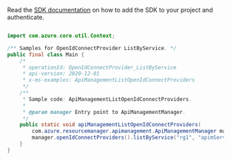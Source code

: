 Read the [SDK documentation](https://github.com/Azure/azure-sdk-for-java/blob/azure-resourcemanager-apimanagement_1.0.0-beta.2/sdk/apimanagement/azure-resourcemanager-apimanagement/README.md) on how to add the SDK to your project and authenticate.

```java

import com.azure.core.util.Context;

/** Samples for OpenIdConnectProvider ListByService. */
public final class Main {
    /*
     * operationId: OpenIdConnectProvider_ListByService
     * api-version: 2020-12-01
     * x-ms-examples: ApiManagementListOpenIdConnectProviders
     */
    /**
     * Sample code: ApiManagementListOpenIdConnectProviders.
     *
     * @param manager Entry point to ApiManagementManager.
     */
    public static void apiManagementListOpenIdConnectProviders(
        com.azure.resourcemanager.apimanagement.ApiManagementManager manager) {
        manager.openIdConnectProviders().listByService("rg1", "apimService1", null, null, null, Context.NONE);
    }
}
```
